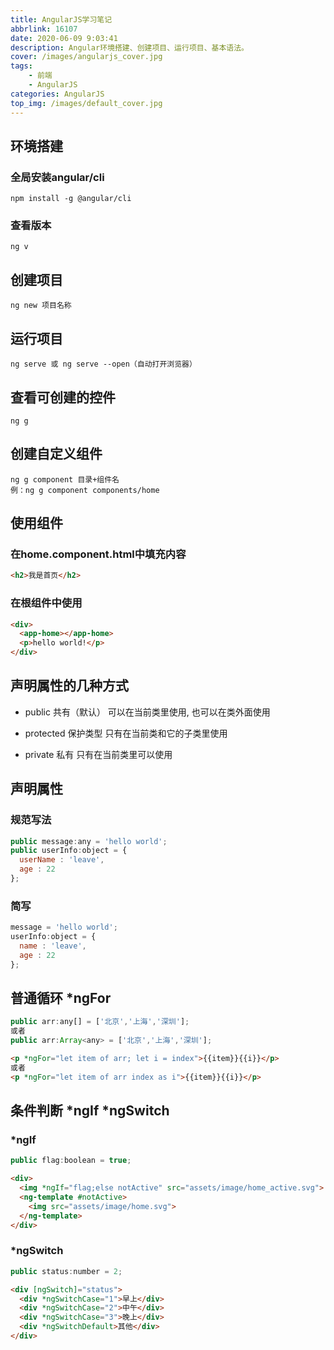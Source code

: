 ```yaml
---
title: AngularJS学习笔记
abbrlink: 16107
date: 2020-06-09 9:03:41
description: Angular环境搭建、创建项目、运行项目、基本语法。
cover: /images/angularjs_cover.jpg
tags:
	- 前端
	- AngularJS
categories: AngularJS
top_img: /images/default_cover.jpg
---
```

## 环境搭建

### 全局安装angular/cli

```CMD
npm install -g @angular/cli
```

### 查看版本

```CMD
ng v
```

## 创建项目

```CMD
ng new 项目名称
```

## 运行项目

```CMD
ng serve 或 ng serve --open（自动打开浏览器）
```

## 查看可创建的控件

```CMD
ng g
```

## 创建自定义组件

```CMD
ng g component 目录+组件名
例：ng g component components/home
```

## 使用组件

### 在home.component.html中填充内容
```HTML
<h2>我是首页</h2>
```

### 在根组件中使用
```HTML
<div>
  <app-home></app-home>
  <p>hello world!</p>
</div>
```

## 声明属性的几种方式

* public 共有（默认） 可以在当前类里使用, 也可以在类外面使用
* protected 保护类型 只有在当前类和它的子类里使用

* private 私有 只有在当前类里可以使用

## 声明属性

### 规范写法

```JAVASCRIPT
public message:any = 'hello world';
public userInfo:object = {
  userName : 'leave',
  age : 22
};
```

### 简写

```JAVASCRIPT
message = 'hello world';
userInfo:object = {
  name : 'leave',
  age : 22
};
```

## 普通循环 *ngFor

```JAVASCRIPT
public arr:any[] = ['北京','上海','深圳'];
或者
public arr:Array<any> = ['北京','上海','深圳'];
```

```HTML
<p *ngFor="let item of arr; let i = index">{{item}}{{i}}</p>
或者
<p *ngFor="let item of arr index as i">{{item}}{{i}}</p>
```

## 条件判断 *ngIf *ngSwitch

### *ngIf

```JAVASCRIPT
public flag:boolean = true;
```

```HTML
<div>
  <img *ngIf="flag;else notActive" src="assets/image/home_active.svg">
  <ng-template #notActive>
    <img src="assets/image/home.svg">
  </ng-template>
</div>
```

### *ngSwitch

```JAVASCRIPT
public status:number = 2;
```

```HTML
<div [ngSwitch]="status">
  <div *ngSwitchCase="1">早上</div>
  <div *ngSwitchCase="2">中午</div>
  <div *ngSwitchCase="3">晚上</div>
  <div *ngSwitchDefault>其他</div>
</div>
```
